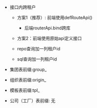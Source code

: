- 接口内跨租户

    - 方案1（推荐）: 前端使用defRouteApi()
        - 后端routerApi.bind跨库

    - 方案2：前端使用原始api定义接口
    - repo查询加一列租户id
    - sql查询加一列租户id
      

- 集团表前缀:group_
- 组织表前缀:origin_
- 模板表前缀:tpl_
- 公司（工厂）表前缀: 无
